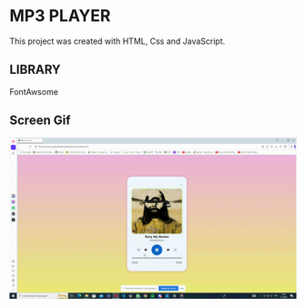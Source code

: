 <h1>MP3 PLAYER</h1>

This project was created with HTML, Css and JavaScript.

<h2>LIBRARY</h2> 

FontAwsome

<h2>Screen Gif</h2>

![](record.gif)